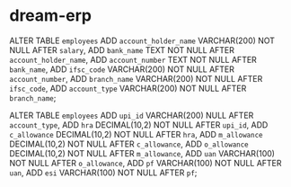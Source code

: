 # dream-erp
 
ALTER TABLE `employees` ADD `account_holder_name` VARCHAR(200) NOT NULL AFTER `salary`, ADD `bank_name` TEXT NOT NULL AFTER `account_holder_name`, ADD `account_number` TEXT NOT NULL AFTER `bank_name`, ADD `ifsc_code` VARCHAR(200) NOT NULL AFTER `account_number`, ADD `branch_name` VARCHAR(200) NOT NULL AFTER `ifsc_code`, ADD `account_type` VARCHAR(200) NOT NULL AFTER `branch_name`;

ALTER TABLE `employees` ADD `upi_id` VARCHAR(200) NULL AFTER `account_type`, ADD `hra` DECIMAL(10,2) NOT NULL AFTER `upi_id`, ADD `c_allowance` DECIMAL(10,2) NOT NULL AFTER `hra`, ADD `m_allowance` DECIMAL(10,2) NOT NULL AFTER `c_allowance`, ADD `o_allowance` DECIMAL(10,2) NOT NULL AFTER `m_allowance`, ADD `uan` VARCHAR(100) NOT NULL AFTER `o_allowance`, ADD `pf` VARCHAR(100) NOT NULL AFTER `uan`, ADD `esi` VARCHAR(100) NOT NULL AFTER `pf`;